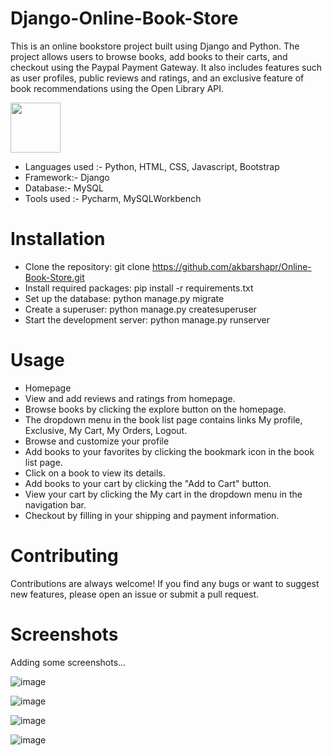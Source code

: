 # Django-Online-Book-Store

This is an online bookstore project built using Django and Python. The project allows users to browse books, add books to their carts, and checkout using the Paypal Payment Gateway. It also includes features such as user profiles, public reviews and ratings, and an exclusive feature of book recommendations using the Open Library API. 

<img src="https://media.giphy.com/media/Vl15J2CSrxChJff5qT/giphy.gif" width=80 height=80>

- Languages used :- Python, HTML, CSS, Javascript, Bootstrap
- Framework:- Django
- Database:- MySQL
- Tools used :- Pycharm, MySQLWorkbench
 
# Installation
- Clone the repository: git clone https://github.com/akbarshapr/Online-Book-Store.git
- Install required packages: pip install -r requirements.txt
- Set up the database: python manage.py migrate
- Create a superuser: python manage.py createsuperuser
- Start the development server: python manage.py runserver

# Usage
- Homepage
- View and add reviews and ratings from homepage.
- Browse books by clicking the explore button on the homepage.
- The dropdown menu in the book list page contains links My profile, Exclusive, My Cart, My Orders, Logout.
- Browse and customize your profile
- Add books to your favorites by clicking the bookmark icon in the book list page.
- Click on a book to view its details.
- Add books to your cart by clicking the "Add to Cart" button.
- View your cart by clicking the My cart in the dropdown menu in the navigation bar.
- Checkout by filling in your shipping and payment information.

# Contributing

Contributions are always welcome! If you find any bugs or want to suggest new features, please open an issue or submit a pull request.

# Screenshots

Adding some screenshots...

![image](https://user-images.githubusercontent.com/102457528/229275657-3ecb447d-9ef8-4a2d-a11f-4cdeb7eca737.png)

![image](https://user-images.githubusercontent.com/102457528/229275650-e98e0f27-a1f6-4e2d-b3b8-bfc3efd41627.png)

![image](https://user-images.githubusercontent.com/102457528/229275684-45468f5a-510f-456d-ab60-2d05e91f7bef.png)

![image](https://user-images.githubusercontent.com/102457528/229301619-b98379f6-4c2b-4bff-843a-a7f5a4f19c22.png)
